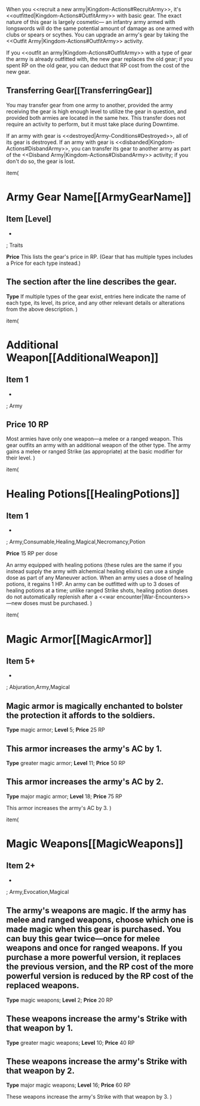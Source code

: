When you <<recruit a new army|Kingdom-Actions#RecruitArmy>>, it's <<outfitted|Kingdom-Actions#OutfitArmy>> with basic gear. The exact nature of this gear is largely cosmetic— an infantry army armed with longswords will do the same potential amount of damage as one armed with clubs or spears or scythes. You can upgrade an army's gear by taking the <<Outfit Army|Kingdom-Actions#OutfitArmy>> activity.

If you <<outfit an army|Kingdom-Actions#OutfitArmy>> with a type of gear the army is already outfitted with, the new gear replaces the old gear; if you spent RP on the old gear, you can deduct that RP cost from the cost of the new gear.

## Transferring Gear[[TransferringGear]]

You may transfer gear from one army to another, provided the army receiving the gear is high enough level to utilize the gear in question, and provided both armies are located in the same hex. This transfer does not require an activity to perform, but it must take place during Downtime.

If an army with gear is <<destroyed|Army-Conditions#Destroyed>>, all of its gear is destroyed. If an army with gear is <<disbanded|Kingdom-Actions#DisbandArmy>>, you can transfer its gear to another army as part of the <<Disband Army|Kingdom-Actions#DisbandArmy>> activity; if you don't do so, the gear is lost.

item(
# Army Gear Name[[ArmyGearName]]
## Item [Level]
-
; Traits

**Price** This lists the gear's price in RP. (Gear that has multiple types includes a Price for each type instead.)

The section after the line describes the gear.
-
**Type** If multiple types of the gear exist, entries here indicate the name of each type, its level, its price, and any other relevant details or alterations from the above description.
)

item(
# Additional Weapon[[AdditionalWeapon]]
## Item 1
-
; Army

**Price** 10 RP
-
Most armies have only one weapon—a melee or a ranged weapon. This gear outfits an army with an additional weapon of the other type. The army gains a melee or ranged Strike (as appropriate) at the basic modifier for their level.
)

item(
# Healing Potions[[HealingPotions]]
## Item 1
-
; Army,Consumable,Healing,Magical,Necromancy,Potion

**Price** 15 RP per dose

An army equipped with healing potions (these rules are the same if you instead supply the army with alchemical healing elixirs) can use a single dose as part of any Maneuver action. When an army uses a dose of healing potions, it regains 1 HP. An army can be outfitted with up to 3 doses of healing potions at a time; unlike ranged Strike shots, healing potion doses do not automatically replenish after a <<war encounter|War-Encounters>>—new doses must be purchased.
)

item(
# Magic Armor[[MagicArmor]]
## Item 5+
-
; Abjuration,Army,Magical

Magic armor is magically enchanted to bolster the protection it affords to the soldiers.
-
**Type** magic armor; **Level** 5; **Price** 25 RP

This armor increases the army's AC by 1.
-
**Type** greater magic armor; **Level** 11; **Price** 50 RP

This armor increases the army's AC by 2.
-
**Type** major magic armor; **Level** 18; **Price** 75 RP

This armor increases the army's AC by 3.
)

item(
# Magic Weapons[[MagicWeapons]]
## Item 2+
-
; Army,Evocation,Magical

The army's weapons are magic. If the army has melee and ranged weapons, choose which one is made magic when this gear is purchased. You can buy this gear twice—once for melee weapons and once for ranged weapons. If you purchase a more powerful version, it replaces the previous version, and the RP cost of the more powerful version is reduced by the RP cost of the replaced weapons.
-
**Type** magic weapons; **Level** 2; **Price** 20 RP

These weapons increase the army's Strike with that weapon by 1.
-
**Type** greater magic weapons; **Level** 10; **Price** 40 RP

These weapons increase the army's Strike with that weapon by 2.
-
**Type** major magic weapons; **Level** 16; **Price** 60 RP

These weapons increase the army's Strike with that weapon by 3.
)